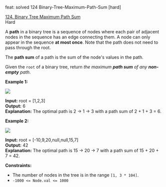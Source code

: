 feat: solved 124 Binary-Tree-Maximum-Path-Sum [hard]

[124. Binary Tree Maximum Path Sum](https://leetcode.com/problems/binary-tree-maximum-path-sum/)  
Hard

A  **path**  in a binary tree is a sequence of nodes where each pair of adjacent nodes in the sequence has an edge connecting them. A node can only appear in the sequence  **at most once**. Note that the path does not need to pass through the root.

The  **path sum**  of a path is the sum of the node's values in the path.

Given the  `root`  of a binary tree, return  _the maximum  **path sum**  of any  **non-empty**  path_.

**Example 1:**

![](https://assets.leetcode.com/uploads/2020/10/13/exx1.jpg)

**Input:** root = [1,2,3]  
**Output:** 6  
**Explanation:** The optimal path is 2 -> 1 -> 3 with a path sum of 2 + 1 + 3 = 6.

**Example 2:**

![](https://assets.leetcode.com/uploads/2020/10/13/exx2.jpg)

**Input:** root = [-10,9,20,null,null,15,7]  
**Output:** 42  
**Explanation:** The optimal path is 15 -> 20 -> 7 with a path sum of 15 + 20 + 7 = 42.

**Constraints:**

-   The number of nodes in the tree is in the range  `[1, 3 * 104]`.
-   `-1000 <= Node.val <= 1000`